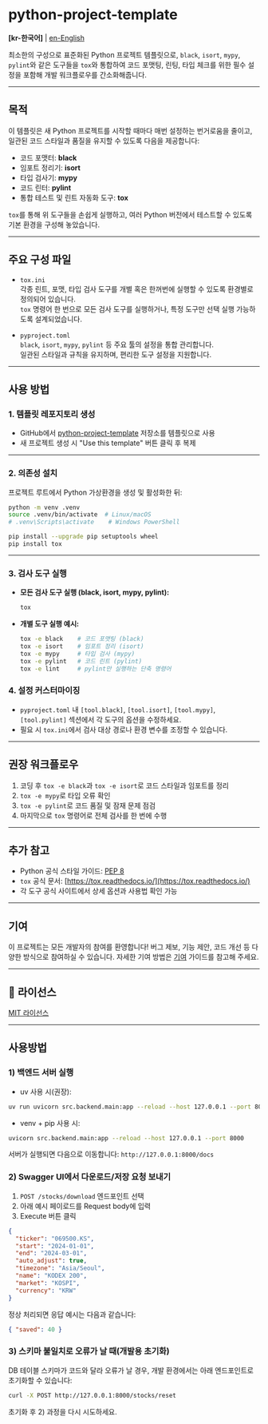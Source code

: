 # python-project-template

**[kr-한국어]** | [en-English](README.en.md)

최소한의 구성으로 표준화된 Python 프로젝트 템플릿으로, `black`, `isort`, `mypy`, `pylint`와 같은 도구들을 `tox`와 통합하여 코드 포맷팅, 린팅, 타입 체크를 위한 필수 설정을 포함해 개발 워크플로우를 간소화해줍니다.

---

## 목적

이 템플릿은 새 Python 프로젝트를 시작할 때마다 매번 설정하는 번거로움을 줄이고, 일관된 코드 스타일과 품질을 유지할 수 있도록 다음을 제공합니다:

- 코드 포맷터: **black**
- 임포트 정리기: **isort**
- 타입 검사기: **mypy**
- 코드 린터: **pylint**
- 통합 테스트 및 린트 자동화 도구: **tox**

`tox`를 통해 위 도구들을 손쉽게 실행하고, 여러 Python 버전에서 테스트할 수 있도록 기본 환경을 구성해 놓았습니다.

---

## 주요 구성 파일

- `tox.ini`  
  각종 린트, 포맷, 타입 검사 도구를 개별 혹은 한꺼번에 실행할 수 있도록 환경별로 정의되어 있습니다.  
  `tox` 명령어 한 번으로 모든 검사 도구를 실행하거나, 특정 도구만 선택 실행 가능하도록 설계되었습니다.

- `pyproject.toml`  
  `black`, `isort`, `mypy`, `pylint` 등 주요 툴의 설정을 통합 관리합니다.  
  일관된 스타일과 규칙을 유지하며, 편리한 도구 설정을 지원합니다.

---

## 사용 방법

### 1. 템플릿 레포지토리 생성

- GitHub에서 [python-project-template](https://github.com/yourusername/python-project-template) 저장소를 템플릿으로 사용  
- 새 프로젝트 생성 시 "Use this template" 버튼 클릭 후 복제

---

### 2. 의존성 설치

프로젝트 루트에서 Python 가상환경을 생성 및 활성화한 뒤:

```bash
python -m venv .venv
source .venv/bin/activate  # Linux/macOS
# .venv\Scripts\activate    # Windows PowerShell

pip install --upgrade pip setuptools wheel
pip install tox
```

---

### 3. 검사 도구 실행

- **모든 검사 도구 실행 (black, isort, mypy, pylint):**

  ```bash
  tox
  ```

- **개별 도구 실행 예시:**

  ```bash
  tox -e black    # 코드 포맷팅 (black)
  tox -e isort    # 임포트 정리 (isort)
  tox -e mypy     # 타입 검사 (mypy)
  tox -e pylint   # 코드 린트 (pylint)
  tox -e lint     # pylint만 실행하는 단축 명령어
  ```

### 4. 설정 커스터마이징

- `pyproject.toml` 내 `[tool.black]`, `[tool.isort]`, `[tool.mypy]`, `[tool.pylint]` 섹션에서 각 도구의 옵션을 수정하세요.
- 필요 시 `tox.ini`에서 검사 대상 경로나 환경 변수를 조정할 수 있습니다.

---

## 권장 워크플로우

1. 코딩 후 `tox -e black`과 `tox -e isort`로 코드 스타일과 임포트를 정리
2. `tox -e mypy`로 타입 오류 확인
3. `tox -e pylint`로 코드 품질 및 잠재 문제 점검
4. 마지막으로 `tox` 명령어로 전체 검사를 한 번에 수행

---

## 추가 참고

- Python 공식 스타일 가이드: [PEP 8](https://pep8.org/)
- `tox` 공식 문서: [https://tox.readthedocs.io/](https://tox.readthedocs.io/)
- 각 도구 공식 사이트에서 상세 옵션과 사용법 확인 가능

---

## 기여

이 프로젝트는 모든 개발자의 참여를 환영합니다!
버그 제보, 기능 제안, 코드 개선 등 다양한 방식으로 참여하실 수 있습니다.
자세한 기여 방법은 [기여](./CONTRIBUTING.ko.md)  가이드를 참고해 주세요.

---

## 📝 라이선스

[MIT 라이선스](LICENSE)

---

## 사용방법

### 1) 백엔드 서버 실행

- uv 사용 시(권장):

```bash
uv run uvicorn src.backend.main:app --reload --host 127.0.0.1 --port 8000
```

- venv + pip 사용 시:

```bash
uvicorn src.backend.main:app --reload --host 127.0.0.1 --port 8000
```

서버가 실행되면 다음으로 이동합니다:
`http://127.0.0.1:8000/docs`

### 2) Swagger UI에서 다운로드/저장 요청 보내기

1. `POST /stocks/download` 엔드포인트 선택
2. 아래 예시 페이로드를 Request body에 입력
3. Execute 버튼 클릭

```json
{
  "ticker": "069500.KS",
  "start": "2024-01-01",
  "end": "2024-03-01",
  "auto_adjust": true,
  "timezone": "Asia/Seoul",
  "name": "KODEX 200",
  "market": "KOSPI",
  "currency": "KRW"
}
```

정상 처리되면 응답 예시는 다음과 같습니다:

```json
{ "saved": 40 }
```

### 3) 스키마 불일치로 오류가 날 때(개발용 초기화)

DB 테이블 스키마가 코드와 달라 오류가 날 경우, 개발 환경에서는 아래 엔드포인트로 초기화할 수 있습니다:

```bash
curl -X POST http://127.0.0.1:8000/stocks/reset
```

초기화 후 2) 과정을 다시 시도하세요.
